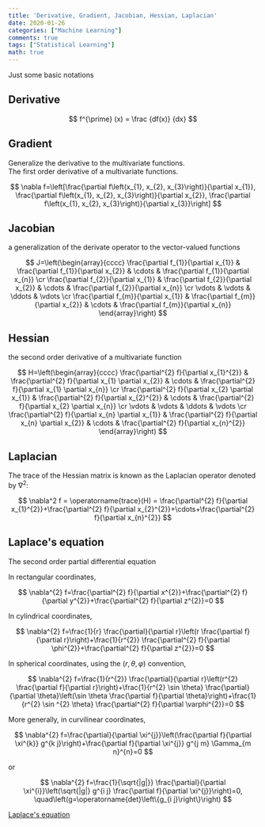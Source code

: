 ```yaml
---
title: 'Derivative, Gradient, Jacobian, Hessian, Laplacian'
date: 2020-01-26
categories: ["Machine Learning"]
comments: true
tags: ["Statistical Learning"]
math: true
---
```


Just some basic notations

## Derivative

$$
f^{\prime} (x) = \frac {df(x)} {dx}
$$

## Gradient 

Generalize the derivative to the multivariate functions.   
The first order derivative of a multivariate functions.

$$
\nabla f=\left[\frac{\partial f\left(x_{1}, x_{2}, x_{3}\right)}{\partial x_{1}}, \frac{\partial f\left(x_{1}, x_{2}, x_{3}\right)}{\partial x_{2}}, \frac{\partial f\left(x_{1}, x_{2}, x_{3}\right)}{\partial x_{3}}\right]
$$

## Jacobian

a generalization of the derivate operator to the vector-valued functions

$$
J=\left(\begin{array}{cccc}
\frac{\partial f_{1}}{\partial x_{1}} & \frac{\partial f_{1}}{\partial x_{2}} & \cdots & \frac{\partial f_{1}}{\partial x_{n}} \cr
\frac{\partial f_{2}}{\partial x_{1}} & \frac{\partial f_{2}}{\partial x_{2}} & \cdots & \frac{\partial f_{2}}{\partial x_{n}} \cr
\vdots & \vdots & \ddots & \vdots \cr
\frac{\partial f_{m}}{\partial x_{1}} & \frac{\partial f_{m}}{\partial x_{2}} & \cdots & \frac{\partial f_{m}}{\partial x_{n}}
\end{array}\right)
$$


## Hessian

the second order derivative of a multivariate function

$$
H=\left(\begin{array}{cccc}
\frac{\partial^{2} f}{\partial x_{1}^{2}} & \frac{\partial^{2} f}{\partial x_{1} \partial x_{2}} & \cdots & \frac{\partial^{2} f}{\partial x_{1} \partial x_{n}} \cr
\frac{\partial^{2} f}{\partial x_{2} \partial x_{1}} & \frac{\partial^{2} f}{\partial x_{2}^{2}} & \cdots & \frac{\partial^{2} f}{\partial x_{2} \partial x_{n}} \cr
\vdots & \vdots & \ddots & \vdots \cr
\frac{\partial^{2} f}{\partial x_{n} \partial x_{1}} & \frac{\partial^{2} f}{\partial x_{n} \partial x_{2}} & \cdots & \frac{\partial^{2} f}{\partial x_{n}^{2}}
\end{array}\right)
$$

## Laplacian
The trace of the Hessian matrix is known as the Laplacian operator denoted by $\nabla^2$:

$$
\nabla^2 f = \operatorname{trace}(H) = \frac{\partial^{2} f}{\partial x_{1}^{2}}+\frac{\partial^{2} f}{\partial x_{2}^{2}}+\cdots+\frac{\partial^{2} f}{\partial x_{n}^{2}}
$$

## Laplace's equation
The second order partial differential equation

In rectangular coordinates, 

$$
\nabla^{2} f=\frac{\partial^{2} f}{\partial x^{2}}+\frac{\partial^{2} f}{\partial y^{2}}+\frac{\partial^{2} f}{\partial z^{2}}=0
$$

In cylindrical coordinates,

$$
\nabla^{2} f=\frac{1}{r} \frac{\partial}{\partial r}\left(r \frac{\partial f}{\partial r}\right)+\frac{1}{r^{2}} \frac{\partial^{2} f}{\partial \phi^{2}}+\frac{\partial^{2} f}{\partial z^{2}}=0
$$

In spherical coordinates, using the $(r, \theta, \varphi)$ convention, 

$$
\nabla^{2} f=\frac{1}{r^{2}} \frac{\partial}{\partial r}\left(r^{2} \frac{\partial f}{\partial r}\right)+\frac{1}{r^{2} \sin \theta} \frac{\partial}{\partial \theta}\left(\sin \theta \frac{\partial f}{\partial \theta}\right)+\frac{1}{r^{2} \sin ^{2} \theta} \frac{\partial^{2} f}{\partial \varphi^{2}}=0
$$

More generally, in curvilinear coordinates,

$$
\nabla^{2} f=\frac{\partial}{\partial \xi^{j}}\left(\frac{\partial f}{\partial \xi^{k}} g^{k j}\right)+\frac{\partial f}{\partial \xi^{j}} g^{j m} \Gamma_{m n}^{n}=0
$$

or


$$
\nabla^{2} f=\frac{1}{\sqrt{|g|}} \frac{\partial}{\partial \xi^{i}}\left(\sqrt{|g|} g^{i j} \frac{\partial f}{\partial \xi^{j}}\right)=0, \quad\left(g=\operatorname{det}\left\{g_{i j}\right\}\right)
$$


[Laplace's equation](https://en.wikipedia.org/wiki/Laplace%27s_equation)